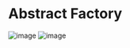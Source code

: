 # Abstract Factory

![image](https://user-images.githubusercontent.com/7556171/172017242-492d6efe-c6d6-4de9-91ac-88b966cf8b37.png)
![image](https://user-images.githubusercontent.com/7556171/172017297-3424bd09-b1aa-4db4-994d-71200367e380.png)
